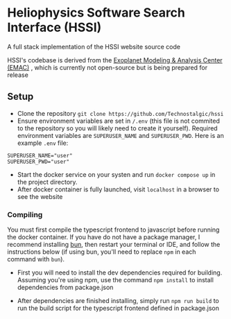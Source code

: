 # Heliophysics Software Search Interface (HSSI)

A full stack implementation of the HSSI website source code

HSSI's codebase is derived from the 
[Exoplanet Modeling & Analysis Center (EMAC)](https://emac.gsfc.nasa.gov/)
, which is currently not open-source but is being prepared for release

## Setup

* Clone the repository `git clone https://github.com/Technostalgic/hssi`  
* Ensure environment variables are set in `/.env` (this file is not 
commited to the repository so you will likely need to create it yourself). 
Required environment variables are `SUPERUSER_NAME` and `SUPERUSER_PWD`. Here 
is an example `.env` file:  
```
SUPERUSER_NAME="user"
SUPERUSER_PWD="user"
```
* Start the docker service on your systen and run `docker compose up` in the
project directory.  
* After docker container is fully launched, visit `localhost` in a browser to 
see the website

### Compiling

You must first compile the typescript frontend to javascript before running 
the docker container. If you have do not have a package manager, I recommend 
installing [bun](https://bun.sh/package-manager), then restart your terminal
or IDE, and follow the instructions below (if using bun, you'll need to replace 
`npm` in each command with `bun`).

* First you will need to install the dev dependencies required for building.
Assuming you're using npm, use the command `npm install` to install dependencies
from package.json

* After dependencies are finished installing, simply run `npm run build` to 
run the build script for the typescript frontend defined in package.json